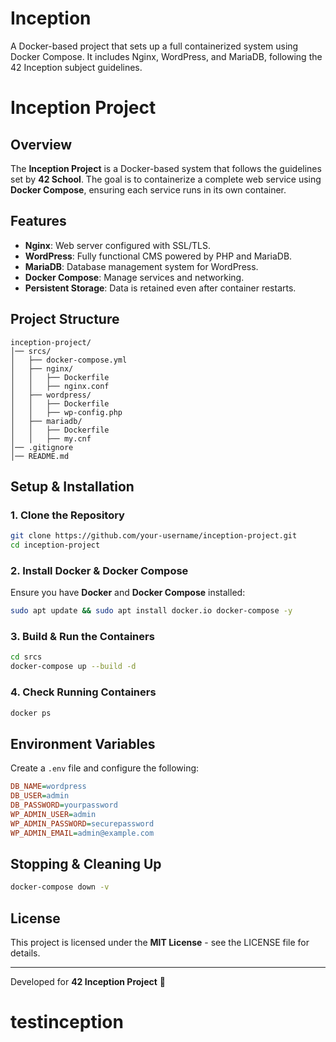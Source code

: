 # Inception
A Docker-based project that sets up a full containerized system using Docker Compose. It includes Nginx, WordPress, and MariaDB, following the 42 Inception subject guidelines.
# Inception Project

## Overview
The **Inception Project** is a Docker-based system that follows the guidelines set by **42 School**. The goal is to containerize a complete web service using **Docker Compose**, ensuring each service runs in its own container.

## Features
- **Nginx**: Web server configured with SSL/TLS.
- **WordPress**: Fully functional CMS powered by PHP and MariaDB.
- **MariaDB**: Database management system for WordPress.
- **Docker Compose**: Manage services and networking.
- **Persistent Storage**: Data is retained even after container restarts.

## Project Structure
```
inception-project/
│── srcs/
│   ├── docker-compose.yml
│   ├── nginx/
│   │   ├── Dockerfile
│   │   ├── nginx.conf
│   ├── wordpress/
│   │   ├── Dockerfile
│   │   ├── wp-config.php
│   ├── mariadb/
│   │   ├── Dockerfile
│   │   ├── my.cnf
│── .gitignore
│── README.md
```

## Setup & Installation
### **1. Clone the Repository**
```sh
git clone https://github.com/your-username/inception-project.git
cd inception-project
```

### **2. Install Docker & Docker Compose**
Ensure you have **Docker** and **Docker Compose** installed:
```sh
sudo apt update && sudo apt install docker.io docker-compose -y
```

### **3. Build & Run the Containers**
```sh
cd srcs
docker-compose up --build -d
```

### **4. Check Running Containers**
```sh
docker ps
```

## Environment Variables
Create a `.env` file and configure the following:
```ini
DB_NAME=wordpress
DB_USER=admin
DB_PASSWORD=yourpassword
WP_ADMIN_USER=admin
WP_ADMIN_PASSWORD=securepassword
WP_ADMIN_EMAIL=admin@example.com
```

## Stopping & Cleaning Up
```sh
docker-compose down -v
```

## License
This project is licensed under the **MIT License** - see the LICENSE file for details.

---
Developed for **42 Inception Project** 🚀

# testinception
